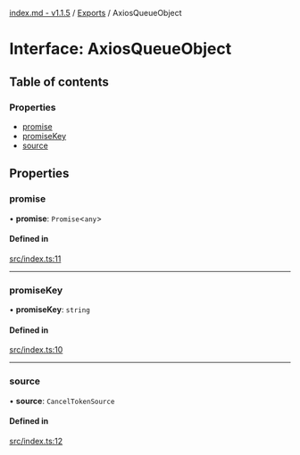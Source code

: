 [index.md - v1.1.5](../README.md) / [Exports](../modules.md) / AxiosQueueObject

# Interface: AxiosQueueObject

## Table of contents

### Properties

-   [promise](AxiosQueueObject.md#promise)
-   [promiseKey](AxiosQueueObject.md#promisekey)
-   [source](AxiosQueueObject.md#source)

## Properties

### promise

• **promise**: `Promise`<`any`\>

#### Defined in

[src/index.ts:11](https://github.com/saqqdy/axios-q/blob/94b79fb/src/index.ts#L11)

---

### promiseKey

• **promiseKey**: `string`

#### Defined in

[src/index.ts:10](https://github.com/saqqdy/axios-q/blob/94b79fb/src/index.ts#L10)

---

### source

• **source**: `CancelTokenSource`

#### Defined in

[src/index.ts:12](https://github.com/saqqdy/axios-q/blob/94b79fb/src/index.ts#L12)

